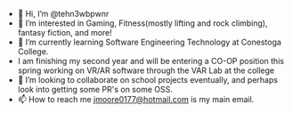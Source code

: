 - 👋 Hi, I’m @tehn3wbpwnr
- 👀 I’m interested in Gaming, Fitness(mostly lifting and rock climbing), fantasy fiction, and more!
- 🌱 I’m currently learning Software Engineering Technology at Conestoga College.
-  I am finishing my second year and will be entering a CO-OP position this spring working on VR/AR software through the VAR Lab at the college
- 💞️ I’m looking to collaborate on school projects eventually, and perhaps look into getting some PR's on some OSS.
- 📫 How to reach me jmoore0177@hotmail.com is my main email.

<!---
This is the beginning of my Git journey and learning software so this may all be palceholder :)
--->
